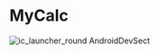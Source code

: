 # MyCalc
![ic_launcher_round](https://user-images.githubusercontent.com/60546290/133480850-b82f590b-ca4f-4736-af8e-8b02a7779f45.png)
AndroidDevSect
